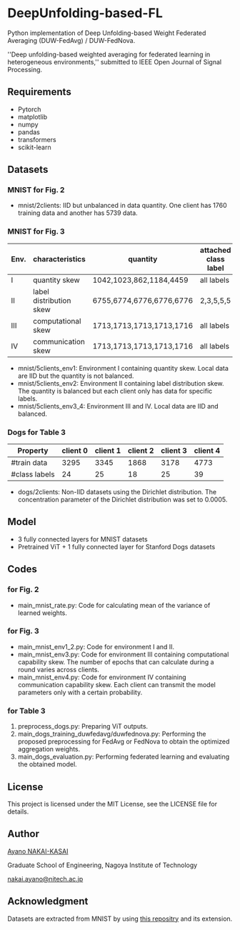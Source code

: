 # DeepUnfolding-based-FL
Python implementation of Deep Unfolding-based Weight Federated Averaging (DUW-FedAvg) / DUW-FedNova.

''Deep unfolding-based weighted averaging for federated learning in heterogeneous environments,'' submitted to IEEE Open Journal of Signal Processing.


## Requirements
- Pytorch
- matplotlib
- numpy
- pandas
- transformers
- scikit-learn

## Datasets
### MNIST for Fig. 2
- mnist/2clients: IID but unbalanced in data quantity. One client has 1760 training data and another has 5739 data.

### MNIST for Fig. 3
| Env. | characteristics | quantity | attached class label | epochs | communication probability | 
| ---- | ---- | ---- | ---- | ---- | ---- |
| I | quantity skew | 1042,1023,862,1184,4459 | all labels | 2 | perfect |
| II | label distribution skew | 6755,6774,6776,6776,6776 | 2,3,5,5,5 | 2 | perfect |
| III | computational skew | 1713,1713,1713,1713,1716 | all labels | 2,1,1,1,1 | perfect |
| IV | communication skew | 1713,1713,1713,1713,1716 | all labels | 2 | 0.2,0.3,0.8,0.9,1 |

- mnist/5clients_env1: Environment I containing quantity skew. Local data are IID but the quantity is not balanced.
- mnist/5clients_env2: Environment II containing label distribution skew. The quantity is balanced but each client only has data for specific labels.
- mnist/5clients_env3_4: Environment III and IV. Local data are IID and balanced.

### Dogs for Table 3
| Property | client 0 | client 1| client 2 | client 3 | client 4 | 
| ---- | ---- | ---- | ---- | ---- | ---- |
| #train data | 3295 | 3345 | 1868 | 3178| 4773 |
| #class labels | 24 | 25 | 18 | 25 | 39 |

- dogs/2clients: Non-IID datasets using the Dirichlet distribution. The concentration parameter of the Dirichlet distribution was set to 0.0005.


## Model
- 3 fully connected layers for MNIST datasets
- Pretrained ViT + 1 fully connected layer for Stanford Dogs datasets


## Codes
### for Fig. 2
- main_mnist_rate.py: Code for calculating mean of the variance of learned weights.

### for Fig. 3
- main_mnist_env1_2.py: Code for environment I and II.
- main_mnist_env3.py: Code for environment III containing computational capability skew. The number of epochs that can calculate during a round varies across clients.
- main_mnist_env4.py: Code for environment IV containing communication capability skew. Each client can transmit the model parameters only with a certain probability.

### for Table 3
1. preprocess_dogs.py: Preparing ViT outputs.
2. main_dogs_training_duwfedavg/duwfednova.py: Performing the proposed preprocessing for FedAvg or FedNova to obtain the optimized aggregation weights.
3. main_dogs_evaluation.py: Performing federated learning and evaluating the obtained model.


## License
This project is licensed under the MIT License, see the LICENSE file for details.

## Author
[Ayano NAKAI-KASAI](https://sites.google.com/view/ayano-nakai/home/english)

Graduate School of Engineering, Nagoya Institute of Technology

nakai.ayano@nitech.ac.jp

## Acknowledgment
Datasets are extracted from MNIST by using [this repositry](https://github.com/TsingZ0/PFL-Non-IID) and its extension.

